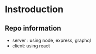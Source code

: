 # Instroduction

## Repo information

- server : using node, express, graphql
- client: using react
